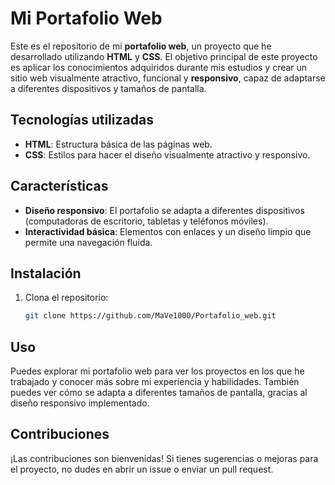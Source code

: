# Mi Portafolio Web

Este es el repositorio de mi **portafolio web**, un proyecto que he desarrollado utilizando **HTML** y **CSS**. El objetivo principal de este proyecto es aplicar los conocimientos adquiridos durante mis estudios y crear un sitio web visualmente atractivo, funcional y **responsivo**, capaz de adaptarse a diferentes dispositivos y tamaños de pantalla.

## Tecnologías utilizadas

- **HTML**: Estructura básica de las páginas web.
- **CSS**: Estilos para hacer el diseño visualmente atractivo y responsivo.

## Características

- **Diseño responsivo**: El portafolio se adapta a diferentes dispositivos (computadoras de escritorio, tabletas y teléfonos móviles).
- **Interactividad básica**: Elementos con enlaces y un diseño limpio que permite una navegación fluida.

## Instalación

1. Clona el repositorio:
   ```bash
   git clone https://github.com/MaVe1000/Portafolio_web.git

## Uso
Puedes explorar mi portafolio web para ver los proyectos en los que he trabajado y conocer más sobre mi experiencia y habilidades. También puedes ver cómo se adapta a diferentes tamaños de pantalla, gracias al diseño responsivo implementado.

## Contribuciones
¡Las contribuciones son bienvenidas! Si tienes sugerencias o mejoras para el proyecto, no dudes en abrir un issue o enviar un pull request.
